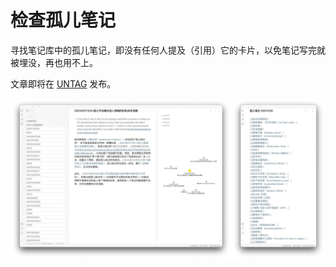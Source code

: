 # 检查孤儿笔记

寻找笔记库中的孤儿笔记，即没有任何人提及（引用）它的卡片，以免笔记写完就被埋没，再也用不上。

文章即将在 [UNTAG](https://utgd.net/) 发布。

![title](img.png)